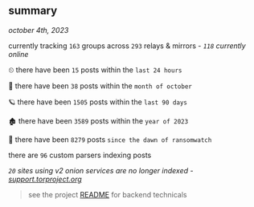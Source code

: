 
## summary
_october 4th, 2023_

currently tracking `163` groups across `293` relays & mirrors - _`118` currently online_

⏲ there have been `15` posts within the `last 24 hours`

🦈 there have been `38` posts within the `month of october`

🪐 there have been `1505` posts within the `last 90 days`

🏚 there have been `3589` posts within the `year of 2023`

🦕 there have been `8279` posts `since the dawn of ransomwatch`

there are `96` custom parsers indexing posts

_`20` sites using v2 onion services are no longer indexed - [support.torproject.org](https://support.torproject.org/onionservices/v2-deprecation/)_

> see the project [README](https://github.com/joshhighet/ransomwatch#ransomwatch--) for backend technicals
